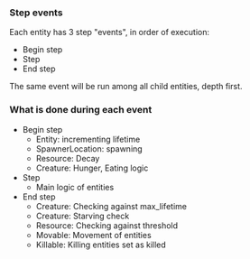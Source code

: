 
### Step events

Each entity has 3 step "events", in order of execution:

- Begin step
- Step
- End step

The same event will be run among all child entities, depth first.

### What is done during each event

- Begin step
  - Entity: incrementing lifetime
  - SpawnerLocation: spawning
  - Resource: Decay
  - Creature: Hunger, Eating logic
- Step
  - Main logic of entities
- End step
  - Creature: Checking against max_lifetime
  - Creature: Starving check
  - Resource: Checking against threshold
  - Movable: Movement of entities
  - Killable: Killing entities set as killed
